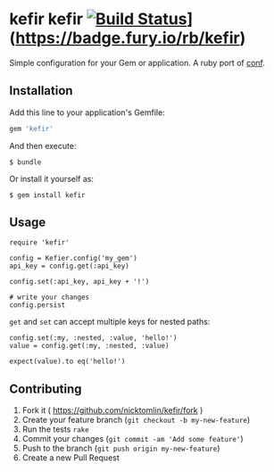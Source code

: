 kefir kefir [![Build Status](https://travis-ci.org/NickTomlin/kefir.png?branch=master)](https://travis-ci.org/NickTomlin/kefir.fury.io/rb/kefir.svg)](https://badge.fury.io/rb/kefir)
===

Simple configuration for your Gem or application. A ruby port of [conf](https://www.npmjs.com/package/conf).

## Installation

Add this line to your application's Gemfile:

```ruby
gem 'kefir'
```

And then execute:

    $ bundle

Or install it yourself as:

    $ gem install kefir

## Usage

```
require 'kefir'

config = Kefier.config('my_gem')
api_key = config.get(:api_key)

config.set(:api_key, api_key + '!')

# write your changes
config.persist
```

`get` and `set` can accept multiple keys for nested paths:

```
config.set(:my, :nested, :value, 'hello!')
value = config.get(:my, :nested, :value)

expect(value).to eq('hello!')
```

## Contributing

1. Fork it ( https://github.com/nicktomlin/kefir/fork )
2. Create your feature branch (`git checkout -b my-new-feature`)
3. Run the tests `rake`
4. Commit your changes (`git commit -am 'Add some feature'`)
5. Push to the branch (`git push origin my-new-feature`)
6. Create a new Pull Request
